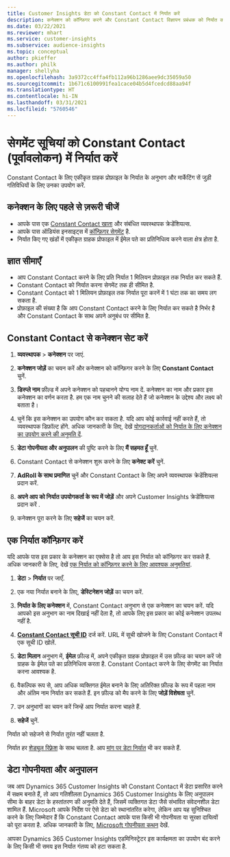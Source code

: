```yaml
---
title: Customer Insights डेटा को Constant Contact में निर्यात करें
description: कनेक्शन को कॉन्फ़िगर करने और Constant Contact विज्ञापन प्रबंधक को निर्यात करने का तरीका जानें.
ms.date: 03/22/2021
ms.reviewer: mhart
ms.service: customer-insights
ms.subservice: audience-insights
ms.topic: conceptual
author: pkieffer
ms.author: philk
manager: shellyha
ms.openlocfilehash: 3a9372cc4ffa4fb112a96b1286aee9dc35059a50
ms.sourcegitcommit: 1b671c6100991fea1cace04b5d4fcedcd88aa94f
ms.translationtype: HT
ms.contentlocale: hi-IN
ms.lasthandoff: 03/31/2021
ms.locfileid: "5760546"
---
```

# <a name="export-segment-lists-to-constant-contact-preview"></a>सेगमेंट सूचियां को Constant Contact (पूर्वावलोकन) में निर्यात करें

Constant Contact के लिए एकीकृत ग्राहक प्रोफ़ाइल के निर्यात के अनुभाग और मार्केटिंग सें जुड़ी गतिविधियों के लिए उनका उपयोग करें. 

## <a name="prerequisites-for-a-connection"></a>कनेक्शन के लिए पहले से ज़रूरी चीजें

-   आपके पास एक [Constant Contact खाता](https://www.constantcontact.com/account-home) और संबंधित व्यवस्थापक क्रेडेंशियल्स.
-   आपके पास ऑडियंस इनसाइट्स में [कॉन्फ़िगर सेगमेंट](segments.md) है.
-   निर्यात किए गए खंडों में एकीकृत ग्राहक प्रोफाइल में ईमेल पते का प्रतिनिधित्व करने वाला क्षेत्र होता है.

## <a name="known-limitations"></a>ज्ञात सीमाएँ

- आप Constant Contact करने के लिए प्रति निर्यात 1 मिलियन प्रोफ़ाइल तक निर्यात कर सकते हैं.
- Constant Contact को निर्यात करना सेगमेंट तक ही सीमित है.
- Constant Contact को 1 मिलियन प्रोफ़ाइल तक निर्यात पूरा करनें में 1 घंटा तक का समय लग सकता है. 
- प्रोफ़ाइल की संख्या है कि आप Constant Contact करने के लिए निर्यात कर सकते है निर्भर है और Constant Contact के साथ अपने अनुबंध पर सीमित है.

## <a name="set-up-connection-to-constant-contact"></a>Constant Contact से कनेक्शन सेट करें

1. **व्यवस्थापक** > **कनेक्शन** पर जाएं.

1. **कनेक्शन जोड़ें** का चयन करें और कनेक्शन को कॉन्फ़िगर करने के लिए **Constant Contact** चुनें.

1. **डिस्प्ले नाम** फ़ील्ड में अपने कनेक्शन को पहचानने योग्य नाम दें. कनेक्शन का नाम और प्रकार इस कनेक्शन का वर्णन करता है. हम एक नाम चुनने की सलाह देते हैं जो कनेक्शन के उद्देश्य और लक्ष्य को बताता है।

1. चुनें कि इस कनेक्शन का उपयोग कौन कर सकता है. यदि आप कोई कार्रवाई नहीं करते हैं, तो व्यवस्थापक डिफ़ॉल्ट होंगे. अधिक जानकारी के लिए, देखें [योगदानकर्ताओं को निर्यात के लिए कनेक्शन का उपयोग करने की अनुमति दें](connections.md#allow-contributors-to-use-a-connection-for-exports).

1. **डेटा गोपनीयता और अनुपालन** की पुष्टि करने के लिए **मैं सहमत हूँ** चुनें.

1. Constant Contact से कनेक्शन शुरू करने के लिए **कनेक्ट करें** चुनें.

1. **AdRoll के साथ प्रमाणित** चुनें और Constant Contact के लिए अपने व्यवस्थापक क्रेडेंशियल्स प्रदान करें. 

1. **अपने आप को निर्यात उपयोगकर्ता के रूप में जोड़ें** और अपने Customer Insights क्रेडेंशियल्स प्रदान करें .

1. कनेक्शन पूरा करने के लिए **सहेजें** का चयन करें.

## <a name="configure-an-export"></a>एक निर्यात कॉन्फ़िगर करें

यदि आपके पास इस प्रकार के कनेक्शन का एक्सेस है तो आप इस निर्यात को कॉन्फ़िगर कर सकते हैं. अधिक जानकारी के लिए, देखें [एक निर्यात को कॉन्फ़िगर करने के लिए आवश्यक अनुमतियां](export-destinations.md#set-up-a-new-export).

1. **डेटा** > **निर्यात** पर जाएँ.

1. एक नया निर्यात बनाने के लिए, **डेस्टिनेशन जोड़ें** का चयन करें.

1. **निर्यात के लिए कनेक्शन** में, Constant Contact अनुभाग से एक कनेक्शन का चयन करें. यदि आपको इस अनुभाग का नाम दिखाई नहीं देता है, तो आपके लिए इस प्रकार का कोई कनेक्शन उपलब्ध नहीं है.

1. [**Constant Contact सूची ID**](https://app.constantcontact.com/pages/contacts/ui#lists) दर्ज करें. URL में सूची खोजने के लिए Constant Contact में एक सूची ID खोलें.

1. **डेटा मिलान** अनुभाग में, **ईमेल** फ़ील्ड में, अपने एकीकृत ग्राहक प्रोफ़ाइल में उस फ़ील्ड का चयन करें जो ग्राहक के ईमेल पते का प्रतिनिधित्व करता है. Constant Contact करने के लिए सेगमेंट का निर्यात करना आवश्यक है.

1. वैकल्पिक रूप से, आप अधिक व्यक्तिगत ईमेल बनाने के लिए अतिरिक्त फ़ील्ड के रूप में पहला नाम और अंतिम नाम निर्यात कर सकते हैं. इन फ़ील्ड को मैप करने के लिए **जोड़ें विशेषता** चुनें.

1. उन अनुभागों का चयन करें जिन्हें आप निर्यात करना चाहते हैं.

1. **सहेजें** चुनें.

निर्यात को सहेजने से निर्यात तुरंत नहीं चलता है.

निर्यात हर [शेड्यूल रिफ़्रेश](system.md#schedule-tab) के साथ चलता है. आप [मांग पर डेटा निर्यात](export-destinations.md#run-exports-on-demand) भी कर सकते हैं. 


## <a name="data-privacy-and-compliance"></a>डेटा गोपनीयता और अनुपालन

जब आप Dynamics 365 Customer Insights को Constant Contact में डेटा प्रसारित करने में सक्षम बनाते हैं, तो आप गतिशीलता Dynamics 365 Customer Insights के लिए अनुपालन सीमा के बाहर डेटा के हस्तांतरण की अनुमति देते हैं, जिसमें व्यक्तिगत डेटा जैसे संभावित संवेदनशील डेटा शामिल हैं. Microsoft आपके निर्देश पर ऐसे डेटा को स्थानांतरित करेगा, लेकिन आप यह सुनिश्चित करने के लिए जिम्मेदार हैं कि Constant Contact आपके पास किसी भी गोपनीयता या सुरक्षा दायित्वों को पूरा करता है. अधिक जानकारी के लिए, [Microsoft गोपनीयता कथन](https://go.microsoft.com/fwlink/?linkid=396732) देखें.

आपका Dynamics 365 Customer Insights एडमिनिस्ट्रेटर इस कार्यक्षमता का उपयोग बंद करने के लिए किसी भी समय इस निर्यात गंतव्य को हटा सकता है.
